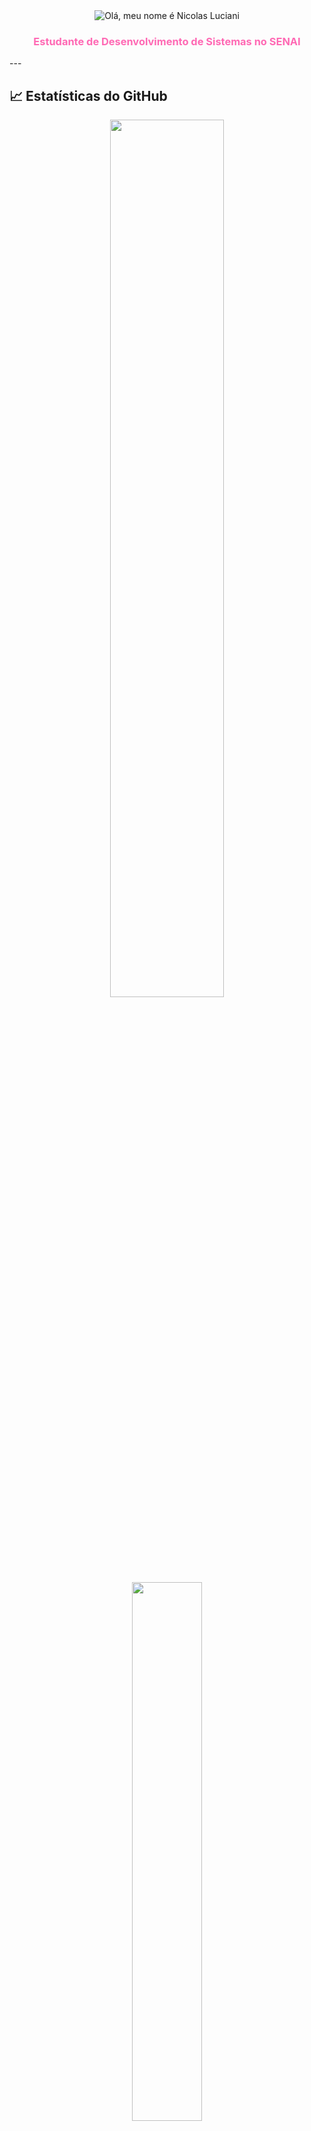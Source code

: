 <!-- Centralizando tudo -->
<div align="center">

  <!-- GIF de digitação simulando efeito CSS -->
  <img src="https://i.imgur.com/5q7WcVt.gif" alt="Olá, meu nome é Nicolas Luciani" />

  <!-- Pequena descrição ou badge -->
  <h3 style="color:#FF69B4;">Estudante de Desenvolvimento de Sistemas no SENAI</h3>

</div>
---

## 📈 Estatísticas do GitHub

<p align="center">
  <img width="60%" src="https://github-readme-stats.vercel.app/api?username=nicolasluciani&show_icons=true&theme=tokyonight&count_private=true&hide_title=true" />
  <img width="47%" src="https://github-readme-stats.vercel.app/api/top-langs/?username=nicolasluciani&layout=compact&langs_count=6&theme=tokyonight" />
</p>
---

## 🧠 Sobre mim

- 🎓 Ensino Médio no **SESI-SP**  
- 💻 Técnico em **Desenvolvimento de Sistemas** no **SENAI-SP**  
- 🔍 Curioso e determinado, resolvo problemas com código e busco sempre criar soluções que impactem positivamente  
- 🌍 Busco evoluir em cada projeto e contribuir com ideias inovadoras  

---

## 💼 Atualmente aprendendo e trabalhando com

### 🌐 Desenvolvimento Web
- HTML  
- CSS  
- JavaScript  

### 🐍 Back-End
- Python  

### 🔧 Ferramentas
- Git & GitHub  
- VS Code  
- Projetos práticos do curso SENAI  

---

## 🛠️ Tecnologias e Ferramentas

<p align="center">
  <img src="https://img.shields.io/badge/-HTML5-E34F26?style=for-the-badge&logo=html5&logoColor=white"/>
  <img src="https://img.shields.io/badge/-CSS3-1572B6?style=for-the-badge&logo=css3&logoColor=white"/>
  <img src="https://img.shields.io/badge/-JavaScript-F7DF1E?style=for-the-badge&logo=javascript&logoColor=black"/>
  <img src="https://img.shields.io/badge/-Python-3776AB?style=for-the-badge&logo=python&logoColor=white"/>
  <img src="https://img.shields.io/badge/-Git-F05032?style=for-the-badge&logo=git&logoColor=white"/>
  <img src="https://img.shields.io/badge/-GitHub-181717?style=for-the-badge&logo=github"/>
  <img src="https://img.shields.io/badge/-VS%20Code-007ACC?style=for-the-badge&logo=visual-studio-code&logoColor=white"/>
</p>

---

## 📱 Contato

<p align="center">
  <a href="https://wa.me/5519982569088"><img src="https://img.shields.io/badge/-WhatsApp-25D366?style=for-the-badge&logo=whatsapp&logoColor=white"/></a>
  <a href="https://instagram.com/Nicolas_Lucianii"><img src="https://img.shields.io/badge/-Instagram-E4405F?style=for-the-badge&logo=instagram&logoColor=white"/></a>
  <a href="mailto:nicolasluciani1603@gmail.com"><img src="https://img.shields.io/badge/-Email-D14836?style=for-the-badge&logo=gmail&logoColor=white"/></a>
  <a href="https://linkedin.com/in/nicolasluciani"><img src="https://img.shields.io/badge/-LinkedIn-0A66C2?style=for-the-badge&logo=linkedin&logoColor=white"/></a>
</p>
